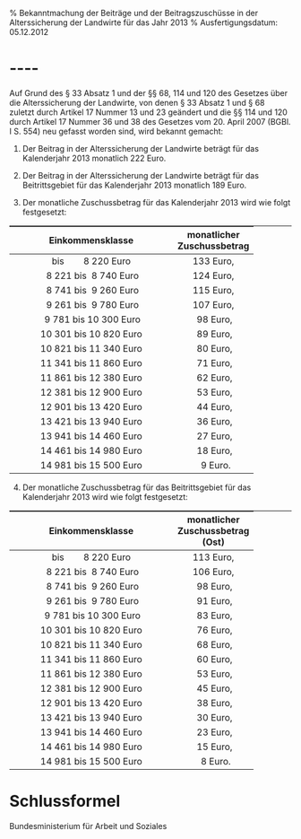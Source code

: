 % Bekanntmachung der Beiträge und der Beitragszuschüsse in der Alterssicherung der Landwirte für das Jahr 2013
% Ausfertigungsdatum: 05.12.2012
 
# ----

Auf Grund des § 33 Absatz 1 und der §§ 68, 114 und 120 des Gesetzes über die Alterssicherung der Landwirte, von denen § 33 Absatz 1 und § 68 zuletzt durch Artikel 17 Nummer 13 und 23 geändert und die §§ 114 und 120 durch Artikel 17 Nummer 36 und 38 des Gesetzes vom 20. April 2007 (BGBl. I S. 554) neu gefasst worden sind, wird bekannt gemacht:

1. Der Beitrag in der Alterssicherung der Landwirte beträgt für das Kalenderjahr 2013 monatlich 222 Euro.

2. Der Beitrag in der Alterssicherung der Landwirte beträgt für das Beitrittsgebiet für das Kalenderjahr 2013 monatlich 189 Euro.

3. Der monatliche Zuschussbetrag für das Kalenderjahr 2013 wird wie folgt festgesetzt:  
  

<table width="100%" style="border-collapse: collapse;border-top: 0.5pt solid ; "><colgroup><col style="width: 67%" /><col style="width: 33%" /></colgroup><thead><tr class="header"><th style="text-align: center;">Einkommensklasse</th><th style="text-align: center;">monatlicher<br />
Zuschussbetrag</th></tr></thead><tbody><tr class="odd"><td style="text-align: center;">bis        8 220 Euro</td><td style="text-align: center;">133 Euro,</td></tr><tr class="even"><td style="text-align: center;"> 8 221 bis  8 740 Euro</td><td style="text-align: center;">124 Euro,</td></tr><tr class="odd"><td style="text-align: center;"> 8 741 bis  9 260 Euro</td><td style="text-align: center;">115 Euro,</td></tr><tr class="even"><td style="text-align: center;"> 9 261 bis  9 780 Euro</td><td style="text-align: center;">107 Euro,</td></tr><tr class="odd"><td style="text-align: center;"> 9 781 bis 10 300 Euro</td><td style="text-align: center;"> 98 Euro,</td></tr><tr class="even"><td style="text-align: center;">10 301 bis 10 820 Euro</td><td style="text-align: center;"> 89 Euro,</td></tr><tr class="odd"><td style="text-align: center;">10 821 bis 11 340 Euro</td><td style="text-align: center;"> 80 Euro,</td></tr><tr class="even"><td style="text-align: center;">11 341 bis 11 860 Euro</td><td style="text-align: center;"> 71 Euro,</td></tr><tr class="odd"><td style="text-align: center;">11 861 bis 12 380 Euro</td><td style="text-align: center;"> 62 Euro,</td></tr><tr class="even"><td style="text-align: center;">12 381 bis 12 900 Euro</td><td style="text-align: center;"> 53 Euro,</td></tr><tr class="odd"><td style="text-align: center;">12 901 bis 13 420 Euro</td><td style="text-align: center;"> 44 Euro,</td></tr><tr class="even"><td style="text-align: center;">13 421 bis 13 940 Euro</td><td style="text-align: center;"> 36 Euro,</td></tr><tr class="odd"><td style="text-align: center;">13 941 bis 14 460 Euro</td><td style="text-align: center;"> 27 Euro,</td></tr><tr class="even"><td style="text-align: center;">14 461 bis 14 980 Euro</td><td style="text-align: center;"> 18 Euro,</td></tr><tr class="odd"><td style="text-align: center;">14 981 bis 15 500 Euro</td><td style="text-align: center;">  9 Euro.</td></tr></tbody></table>

  
  
4. Der monatliche Zuschussbetrag für das Beitrittsgebiet für das Kalenderjahr 2013 wird wie folgt festgesetzt:  
  

<table width="100%" style="border-collapse: collapse;border-top: 0.5pt solid ; "><colgroup><col style="width: 67%" /><col style="width: 33%" /></colgroup><thead><tr class="header"><th style="text-align: center;">Einkommensklasse</th><th style="text-align: center;">monatlicher<br />
Zuschussbetrag<br />
(Ost)</th></tr></thead><tbody><tr class="odd"><td style="text-align: center;">bis        8 220 Euro</td><td style="text-align: center;">113 Euro,</td></tr><tr class="even"><td style="text-align: center;"> 8 221 bis  8 740 Euro</td><td style="text-align: center;">106 Euro,</td></tr><tr class="odd"><td style="text-align: center;"> 8 741 bis  9 260 Euro</td><td style="text-align: center;"> 98 Euro,</td></tr><tr class="even"><td style="text-align: center;"> 9 261 bis  9 780 Euro</td><td style="text-align: center;"> 91 Euro,</td></tr><tr class="odd"><td style="text-align: center;"> 9 781 bis 10 300 Euro</td><td style="text-align: center;"> 83 Euro,</td></tr><tr class="even"><td style="text-align: center;">10 301 bis 10 820 Euro</td><td style="text-align: center;"> 76 Euro,</td></tr><tr class="odd"><td style="text-align: center;">10 821 bis 11 340 Euro</td><td style="text-align: center;"> 68 Euro,</td></tr><tr class="even"><td style="text-align: center;">11 341 bis 11 860 Euro</td><td style="text-align: center;"> 60 Euro,</td></tr><tr class="odd"><td style="text-align: center;">11 861 bis 12 380 Euro</td><td style="text-align: center;"> 53 Euro,</td></tr><tr class="even"><td style="text-align: center;">12 381 bis 12 900 Euro</td><td style="text-align: center;"> 45 Euro,</td></tr><tr class="odd"><td style="text-align: center;">12 901 bis 13 420 Euro</td><td style="text-align: center;"> 38 Euro,</td></tr><tr class="even"><td style="text-align: center;">13 421 bis 13 940 Euro</td><td style="text-align: center;"> 30 Euro,</td></tr><tr class="odd"><td style="text-align: center;">13 941 bis 14 460 Euro</td><td style="text-align: center;"> 23 Euro,</td></tr><tr class="even"><td style="text-align: center;">14 461 bis 14 980 Euro</td><td style="text-align: center;"> 15 Euro,</td></tr><tr class="odd"><td style="text-align: center;">14 981 bis 15 500 Euro</td><td style="text-align: center;">  8 Euro.</td></tr></tbody></table>

# Schlussformel

Bundesministerium für Arbeit und Soziales
